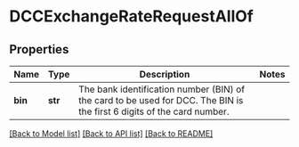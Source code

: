 # DCCExchangeRateRequestAllOf

## Properties
Name | Type | Description | Notes
------------ | ------------- | ------------- | -------------
**bin** | **str** | The bank identification number (BIN) of the card to be used for DCC. The BIN is the first 6 digits of the card number. | 

[[Back to Model list]](../README.md#documentation-for-models) [[Back to API list]](../README.md#documentation-for-api-endpoints) [[Back to README]](../README.md)


